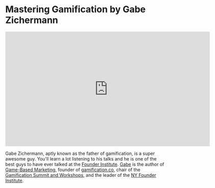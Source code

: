 # Mastering Gamification by Gabe Zichermann

<iframe src="https://player.vimeo.com/video/15673973?h=4aa4de9938" width="640" height="360" frameborder="0" allow="autoplay; fullscreen; picture-in-picture" allowfullscreen></iframe>

Gabe Zichermann, aptly known as the father of gamification, is a super awesome guy. You'll learn a lot listening to his talks and he is one of the best guys to have ever talked at the <a href="http://www.founderinstitute.com/">Founder Institute</a>. <a href="http://twitter.com/gzicherm">Gabe</a> is the author of <a href="http://gamification.co/books/">Game-Based Marketing</a>, founder of <a href="http://gamification.co/">gamification.co</a>, chair of the <a href="http://gsummit.com/">Gamification Summit and Workshops</a>, and the leader of the <a href="http://www.founderinstitute.com/">NY Founder Institute</a>.